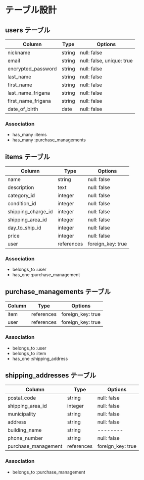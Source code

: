 # テーブル設計


## users テーブル

| Column             | Type       | Options                  |
| ------             | ------     | --------                 |
| nickname           | string     | null: false              |
| email              | string     | null: false, unique: true|
| encrypted_password | string     | null: false              |
| last_name          | string     | null: false              |
| first_name         | string     | null: false              |
| last_name_frigana  | string     | null: false              |
| first_name_frigana  | string     | null: false              |
| date_of_birth      | date       | null: false              |


### Association

- has_many :items
- has_many :purchase_managements


## items テーブル

| Column              | Type       | Options          |
| ------              | ------     | --------         |
| name                | string     | null: false      |
| description         | text       | null: false      |
| category_id         | integer    | null: false      |
| condition_id        | integer    | null: false      |
| shipping_charge_id  | integer    | null: false      |
| shipping_area_id    | integer    | null: false      |
| day_to_ship_id      | integer    | null: false      |
| price               | integer    | null: false      |
| user                | references | foreign_key: true |


### Association

- belongs_to :user
- has_one    :purchase_management


## purchase_managements テーブル

| Column             | Type       | Options           |
| ------             | ---------- | --------          |
| item               | references | foreign_key: true |
| user               | references | foreign_key: true |


### Association

- belongs_to :user
- belongs_to :item
- has_one    :shipping_address


## shipping_addresses テーブル

| Column               | Type       | Options           |
| ------               | ---------- | --------          |
| postal_code          | string     | null: false       |
| shipping_area_id     | integer    | null: false       |
| municipality         | string     | null: false       |
| address              | string     | null: false       |
| building_name        | string     | --------          |
| phone_number         | string     | null: false       |
| purchase_management  | references | foreign_key: true |


### Association

- belongs_to :purchase_management